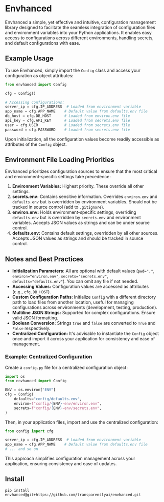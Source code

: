 # Envhanced

Envhanced a simple, yet effective and intuitive, configuration management library designed to facilitate the seamless integration of configuration files and environment variables into your Python applications. It enables easy access to configurations across different environments, handling secrets, and default configurations with ease.

## Example Usage

To use Envhanced, simply import the `Config` class and access your configuration as object attributes:

```python
from envhanced import Config

cfg = Config()

# Accessing configurations:
server_ip = cfg.IP_ADDRESS  # Loaded from environment variable
app_name = cfg.APP_NAME    # Default value from defaults.env file
db_host = cfg.DB_HOST      # Loaded from environ.env file
api_key = cfg.API_KEY      # Loaded from secrets.env file
user = cfg.USER            # Loaded from secrets.env file
password = cfg.PASSWORD    # Loaded from secrets.env file
```

Upon initialization, all the configuration values become readily accessible as attributes of the `Config` object.

## Environment File Loading Priorities

Envhanced prioritizes configuration sources to ensure that the most critical and environment-specific settings take precedence:

1. **Environment Variables:** Highest priority. These override all other settings.
2. **secrets.env:** Contains sensitive information. Overrides `environ.env` and `defaults.env` but is overridden by environment variables. Should not be tracked in source control (add to `.gitignore`).
3. **environ.env:** Holds environment-specific settings, overriding `defaults.env` but is overridden by `secrets.env` and environment variables. Accepts JSON values as strings and can be under source control.
4. **defaults.env:** Contains default settings, overridden by all other sources. Accepts JSON values as strings and should be tracked in source control.

## Notes and Best Practices

- **Initialization Parameters:** All are optional with default values (`pwd="."`, `environ="environ.env"`, `secrets="secrets.env"`, `defaults="defaults.env"`). You can omit any file if not needed.
- **Accessing Values:** Configuration values are accessed as attributes (e.g., `cfg.DB_HOST`).
- **Custom Configuration Paths:** Initialize `Config` with a different directory path to load files from another location, useful for managing configurations across environments (development, testing, production).
- **Multiline JSON Strings:** Supported for complex configurations. Ensure valid JSON formatting.
- **Boolean Conversion:** Strings `true` and `false` are converted to `True` and `False` respectively.
- **Centralized Configuration:** It's advisable to instantiate the `Config` object once and import it across your application for consistency and ease of management.

### Example: Centralized Configuration

Create a `config.py` file for a centralized configuration object:

```python
import os
from envhanced import Config

ENV = os.environ["ENV"]
cfg = Config(
    defaults="config/defaults.env",
    environ=f"config/{ENV}-env/environ.env",
    secrets=f"config/{ENV}-env/secrets.env",
)
```

Then, in your application files, import and use the centralized configuration:

```python
from config import cfg

server_ip = cfg.IP_ADDRESS  # Loaded from environment variable
app_name = cfg.APP_NAME    # Default value from defaults.env file
# ... and so on
```

This approach simplifies configuration management across your application, ensuring consistency and ease of updates.

## Install 
`pip install envhanced@git+https://github.com/transparentlyai/envhanced.git`
